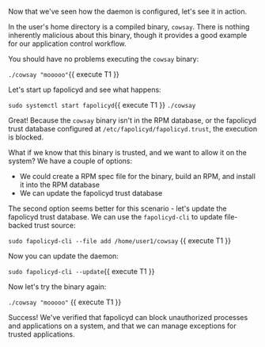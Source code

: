 Now that we've seen how the daemon is configured, let's see it in action.

In the user's home directory is a compiled binary, `cowsay`. There is nothing inherently malicious about this binary, though it provides a good example for our application control workflow. 

You should have no problems executing the `cowsay` binary:

`./cowsay "mooooo"`{{ execute T1 }}

Let's start up fapolicyd and see what happens:

`sudo systemctl start fapolicyd`{{ execute T1 }}
`./cowsay`

Great! Because the `cowsay` binary isn't in the RPM database, or the fapolicyd trust database configured at `/etc/fapolicyd/fapolicyd.trust`, the execution is blocked.

What if we know that this binary is trusted, and we want to allow it on the system? We have a couple of options:

* We could create a RPM spec file for the binary, build an RPM, and install it into the RPM database
* We can update the fapolicyd trust database

The second option seems better for this scenario - let's update the fapolicyd trust database. We can use the `fapolicyd-cli` to update file-backed trust source:

`sudo fapolicyd-cli --file add /home/user1/cowsay` {{ execute T1 }}

Now you can update the daemon:

`sudo fapolicyd-cli --update`{{ execute T1 }}

Now let's try the binary again:

`./cowsay "mooooo"` {{ execute T1 }}

Success! We've verified that fapolicyd can block unauthorized processes and applications on a system, and that we can manage exceptions for trusted applications.
